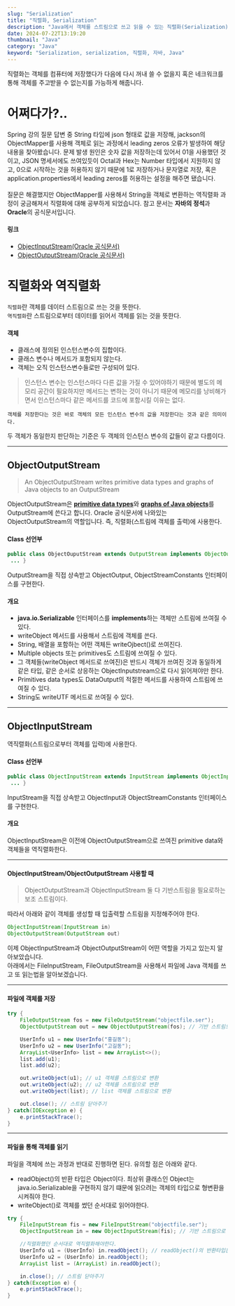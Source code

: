 ```yaml
---
slug: "Serialization"
title: "직렬화, Serialization"
description: "Java에서 객체를 스트림으로 쓰고 읽을 수 있는 직렬화(Serialization)에 대해 알아보자"
date: 2024-07-22T13:19:20
thumbnail: "Java"
category: "Java"
keyword: "Serialization, serialization, 직렬화, 자바, Java"
---
```


직렬화는 객체를 컴퓨터에 저장했다가 다음에 다시 꺼내 쓸 수 없을지 혹은 네크워크를 통해 객체를 주고받을 수 없는지를 가능하게 해줍니다.

# 어쩌다가?..

Spring 강의 질문 답변 중 String 타입에 json 형태로 값을 저장해, jackson의 ObjectMapper를 사용해 객체로 읽는 과정에서 leading zeros 오류가 발생하여 해당 내용을 찾아봤습니다. 문제 발생 원인은 숫자 값을 저장하는데 있어서 01을 사용했던 것이고, JSON 명세서에도 쓰여있듯이 Octal과 Hex는 Number 타입에서 지원하지 않고, 0으로 시작하는 것을 허용하지 않기 때문에 1로 저장하거나 문자열로 저장, 혹은 application.properties에서 leading zeros를 허용하는 설정을 해주면 됐습니다.
<br></br>
질문은 해결했지만 ObjectMapper를 사용해서 String을 객체로 변환하는 역직렬화 과정이
궁금해져서 직렬화에 대해 공부하게 되었습니다.
참고 문서는 **자바의 정석**과 **Oracle**의 공식문서입니다.

#### 링크

- [ObjectInputStream(Oracle 공식문서)](https://docs.oracle.com/javase%2F8%2Fdocs%2Fapi%2F%2F/java/io/ObjectInputStream.html)
- [ObjectOutputStream(Oracle 공식문서)](https://docs.oracle.com/javase/8/docs/api/java/io/ObjectOutputStream.html)

# 직렬화와 역직렬화

`직렬화`란 객체를 데이터 스트림으로 쓰는 것을 뜻한다.  
`역직렬화`란 스트림으로부터 데이터를 읽어서 객체를 읽는 것을 뜻한다.

#### 객체

- 클래스에 정의된 인스턴스변수의 집합이다.
- 클래스 변수나 메서드가 포함되지 않는다.
- 객체는 오직 인스턴스변수들로만 구성되어 있다.

> 인스턴스 변수는 인스턴스마다 다른 값을 가질 수 있어야하기 때문에 별도의 메모리 공간이 필요하지만 메서드는 변하는 것이 아니기 때문에 메모리를 낭비해가면서 인스턴스마다 같은 메서드를 코드에 포함시킬 이유는 없다.

`객체를 저장한다는 것은 바로 객체의 모든 인스턴스 변수의 값을 저장한다는 것과 같은 의미이다.`

두 객체가 동일한지 판단하는 기준은 두 객체의 인스턴스 변수의 값들이 같고 다름이다.

---

## ObjectOutputStream

> An ObjectOutputStream writes primitive data types and graphs of Java objects to an OutputStream

ObjectOutputStream은 [**primitive data types**](#primitive-data-types "기본 자료형")와 [**graphs of Java objects**](#graphs-of-java-objects "참조가 포함된 객체가 직렬화되면 자동으로 직렬화되는 객체 세트")를 OutputStream에 쓴다고 합니다.
Oracle 공식문서에 나와있는 ObjectOutputStream의 역할입니다. 즉, 직렬화(스트림에 객체를 출력)에 사용한다.

#### Class 선언부

```java
public class ObjectOuputStream extends OutputStream implements ObjectOutput, ObjectStreamConstants {
 ... }
```

OutputStream을 직접 상속받고 ObjectOutput, ObjectStreamConstants 인터페이스를 구현한다.

#### 개요

- **java.io.Serializable** 인터페이스를 **implements**하는 객체만 스트림에 쓰여질 수 있다.
- writeObject 메서드를 사용해서 스트림에 객체를 쓴다.
- String, 배열을 포함하는 어떤 객체든 writeOjbect()로 쓰여진다.
- Multiple objects 또는 primitives도 스트림에 쓰여질 수 있다.
- 그 객체들(writeObject 메서드로 쓰여진)은 반드시 객체가 쓰여진 것과 동일하게 같은 타입, 같은 순서로 상응하는 ObjectInputstream으로 다시 읽어져야만 한다.
- Primitives data types도 DataOutput의 적절한 메서드를 사용하여 스트림에 쓰여질 수 있다.
- String도 writeUTF 메서드로 쓰여질 수 있다.

<!-- #### The default serialization mechanism

> The default serialization mechanism for an object writes the class of the object, the class signature, and the values of all non-transient and non-static fields.

위 문장은 Oracle 공식문서에서 인용한 것이다.
The default serialization mechanism을 통해 객체의 클래스, 클래스 서명 그리고 **transient**와 **static** 필드가 아닌 값들을 직렬화한다고 한다.
여기서 나온 키워드에 대해서는 밑에서 살펴보자. -->

---

## ObjectInputStream

역직렬화(스트림으로부터 객체를 입력)에 사용한다.

#### Class 선언부

```java
public class ObjectInputStream extends InputStream implements ObjectInput, ObjectStreamConstants {
 ... }
```

InputStream을 직접 상속받고 ObjectInput과 ObjectStreamConstants 인터페이스를 구현한다.

#### 개요

ObjectInputStream은 이전에 ObjectOutputStream으로 쓰여진 primitive data와 객체들을 역직렬화한다.
***

#### ObjectInputStream/ObjectOutputStream 사용할 때

> ObjectOutputStream과 ObjectInputStream 둘 다 기반스트림을 필요로하는 보조 스트림이다.

따라서 아래와 같이 객체를 생성할 때 입출력할 스트림을 지정해주어야 한다.

```java
ObjectInputStream(InputStream in)
ObjectOutputStream(OutputStream out)
```

이제 ObjectInputStream과 ObjectOutputStream이 어떤 역할을 가지고 있는지 알아보았습니다.  
아래에서는 FileInputStream, FileOutputStream을 사용해서 파일에 Java 객체를 쓰고 또 읽는법을 알아보겠습니다.

***

#### 파일에 객체를 저장

```java
try {
    FileOutputStream fos = new FileOutputStream("objectfile.ser");
    ObjectOutputStream out = new ObjectOutputStream(fos); // 기반 스트림으로 fos 사용

    UserInfo u1 = new UserInfo("홍길동");
    UserInfo u2 = new UserInfo("고길동");
    ArrayList<UserInfo> list = new ArrayList<>();
    list.add(u1);
    list.add(u2);

    out.writeObject(u1); // u1 객체를 스트림으로 변환
    out.writeObject(u2); // u2 객체를 스트림으로 변환
    out.writeObject(list); // list 객체를 스트림으로 변환

    out.close(); // 스트림 닫아주기
} catch(IOException e) {
    e.printStackTrace();
}
```
***
#### 파일을 통해 객체를 읽기

파일을 객체에 쓰는 과정과 반대로 진행하면 된다. 유의할 점은 아래와 같다.

- readObject()의 반환 타입은 Object이다. 최상위 클래스인 Object는 java.io.Serializable을 구현하지 않기 떄문에 읽으려는 객체의 타입으로 형변환을 시켜줘야 한다.
- writeObject()로 객체를 썼던 순서대로 읽어야한다.

```java
try {
    FileInputStream fis = new FileInputStream("objectfile.ser");
    ObjectInputStream in = new ObjectInputStream(fis); // 기반 스트림으로 fis 사용

    //직렬화했던 순서대로 역직렬화해야한다.
    UserInfo u1 = (UserInfo) in.readObject(); // readObject()의 반환타입은 Object이다.
    UserInfo u2 = (UserInfo) in.readObject();
    ArrayList list = (ArrayList) in.readObject();

    in.close(); // 스트림 닫아주기
} catch(Exception e) {
    e.printStackTrace();
}
```
